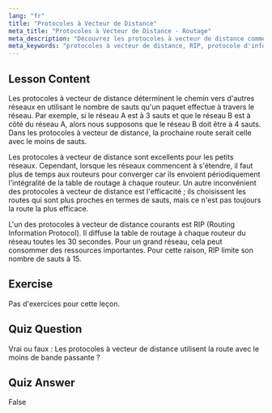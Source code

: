 ```yaml
---
lang: "fr"
title: "Protocoles à Vecteur de Distance"
meta_title: "Protocoles à Vecteur de Distance - Routage"
meta_description: "Découvrez les protocoles à vecteur de distance comme RIP, leur fonctionnement et leurs limitations pour le routage réseau. Comprenez le nombre de sauts et l'efficacité du réseau."
meta_keywords: "protocoles à vecteur de distance, RIP, protocole d'information de routage, nombre de sauts, routage réseau, mise en réseau Linux, guide du débutant, tutoriel"
---
```


## Lesson Content

Les protocoles à vecteur de distance déterminent le chemin vers d'autres réseaux en utilisant le nombre de sauts qu'un paquet effectue à travers le réseau. Par exemple, si le réseau A est à 3 sauts et que le réseau B est à côté du réseau A, alors nous supposons que le réseau B doit être à 4 sauts. Dans les protocoles à vecteur de distance, la prochaine route serait celle avec le moins de sauts.

Les protocoles à vecteur de distance sont excellents pour les petits réseaux. Cependant, lorsque les réseaux commencent à s'étendre, il faut plus de temps aux routeurs pour converger car ils envoient périodiquement l'intégralité de la table de routage à chaque routeur. Un autre inconvénient des protocoles à vecteur de distance est l'efficacité ; ils choisissent les routes qui sont plus proches en termes de sauts, mais ce n'est pas toujours la route la plus efficace.

L'un des protocoles à vecteur de distance courants est RIP (Routing Information Protocol). Il diffuse la table de routage à chaque routeur du réseau toutes les 30 secondes. Pour un grand réseau, cela peut consommer des ressources importantes. Pour cette raison, RIP limite son nombre de sauts à 15.

## Exercise

Pas d'exercices pour cette leçon.

## Quiz Question

Vrai ou faux : Les protocoles à vecteur de distance utilisent la route avec le moins de bande passante ?

## Quiz Answer

False
